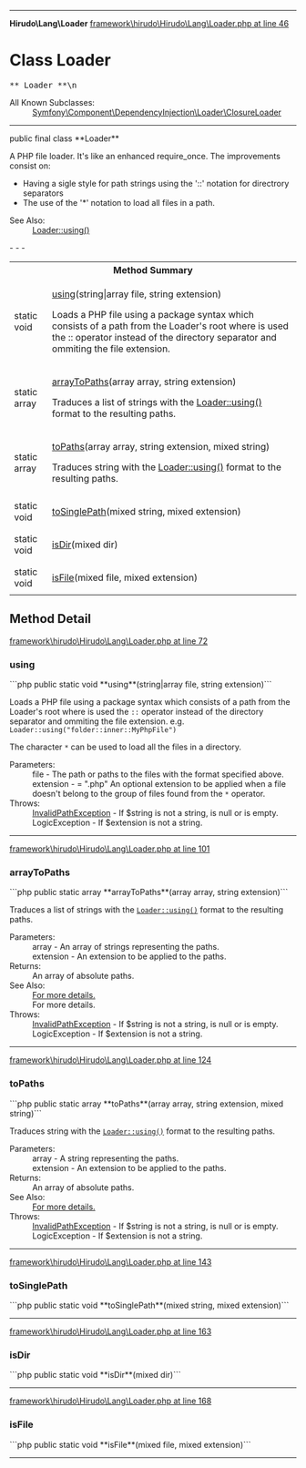 - - -

**Hirudo\Lang\Loader**
<a href="https://github.com/JeyDotC/Hirudo-docs/blob/master/source/framework/hirudo/Hirudo/Lang/Loader.php.md#line46" class="location">framework\hirudo\Hirudo\Lang\Loader.php at line 46</a>

# Class Loader #

<pre class="tree">** Loader **\n</pre>

<dl>
<dt>All Known Subclasses:</dt>
<dd><a href="https://github.com/JeyDotC/Hirudo-docs/blob/master/symfony/component/dependencyinjection/loader/closureloader.html">Symfony\Component\DependencyInjection\Loader\ClosureLoader</a> </dd>
</dl>

- - -

<p class="signature">public final  class **Loader**</p>

<div class="comment" id="overview_description"><p><p>A PHP file loader. It's like an enhanced require_once. The improvements
consist on:</p></p>
<ul>
<li>Having a sigle style for path strings using the '::' notation for directrory separators</li>
<li>The use of the '*' notation to load all files in a path.</li>
</ul>
<p></p></div>

<dl>
<dt>See Also:</dt>
<dd><a href="../../../../hirudo/lang/loader.html#using()">Loader::using()</a></dd>
</dl>
- - -

<table id="summary_method">
<tr><th colspan="2">Method Summary</th></tr>
<tr>
<td class="type">static  void</td>
<td class="description"><p class="name"><a href="#using()">using</a>(string|array file, string extension)</p><p class="description">Loads a PHP file using a package syntax which consists of a path from
the Loader's root where is used the :: operator instead of
the directory separator and ommiting the file extension. </p></td>
</tr>
<tr>
<td class="type">static  array</td>
<td class="description"><p class="name"><a href="#arrayToPaths()">arrayToPaths</a>(array array, string extension)</p><p class="description">Traduces a list of strings with the <a href="../../hirudo/lang/loader.html#using()">Loader::using()</a> format to the
resulting paths.</p></td>
</tr>
<tr>
<td class="type">static  array</td>
<td class="description"><p class="name"><a href="#toPaths()">toPaths</a>(array array, string extension, mixed string)</p><p class="description">Traduces string with the <a href="../../hirudo/lang/loader.html#using()">Loader::using()</a> format to the
resulting paths.</p></td>
</tr>
<tr>
<td class="type">static  void</td>
<td class="description"><p class="name"><a href="#toSinglePath()">toSinglePath</a>(mixed string, mixed extension)</p></td>
</tr>
<tr>
<td class="type">static  void</td>
<td class="description"><p class="name"><a href="#isDir()">isDir</a>(mixed dir)</p></td>
</tr>
<tr>
<td class="type">static  void</td>
<td class="description"><p class="name"><a href="#isFile()">isFile</a>(mixed file, mixed extension)</p></td>
</tr>
</table>

<h2 id="detail_method">Method Detail</h2>
<a href="https://github.com/JeyDotC/Hirudo-docs/blob/master/source/framework/hirudo/Hirudo/Lang/Loader.php.md#line72" class="location">framework\hirudo\Hirudo\Lang\Loader.php at line 72</a>

<h3 id="using()">using</h3>
```php
public static  void **using**(string|array file, string extension)```
<div class="details">
<p><p>Loads a PHP file using a package syntax which consists of a path from
the Loader's root where is used the <code>::</code> operator instead of
the directory separator and ommiting the file extension.
e.g. <code>Loader::using("folder::inner::MyPhpFile")</code></p></p><p><p>The character <code>*</code> can be used to load all the files in a
directory.</p></p><dl>
<dt>Parameters:</dt>
<dd>file - The path or paths to the files with the format specified above.</dd>
<dd>extension - = ".php" An optional extension to be applied when a file doesn't belong to the group of files found from the <code>*</code> operator.</dd>
<dt>Throws:</dt>
<dd><a href="../../hirudo/lang/invalidpathexception.html">InvalidPathException</a> - If $string is not a string, is null or is empty.</dd>
<dd>LogicException - If $extension is not a string.</dd>
</dl>
</div>

- - -

<a href="https://github.com/JeyDotC/Hirudo-docs/blob/master/source/framework/hirudo/Hirudo/Lang/Loader.php.md#line101" class="location">framework\hirudo\Hirudo\Lang\Loader.php at line 101</a>

<h3 id="arrayToPaths()">arrayToPaths</h3>
```php
public static  array **arrayToPaths**(array array, string extension)```
<div class="details">
<p>Traduces a list of strings with the <code><a href="../../hirudo/lang/loader.html#using()">Loader::using()</a></code> format to the
resulting paths.</p><dl>
<dt>Parameters:</dt>
<dd>array - An array of strings representing the paths.</dd>
<dd>extension - An extension to be applied to the paths.</dd>
<dt>Returns:</dt>
<dd>An array of absolute paths.</dd>
<dt>See Also:</dt>
<dd><a href="../../hirudo/lang/loader.html#using()">For more details.</a></dd>
<dd>For more details.</dd>
<dt>Throws:</dt>
<dd><a href="../../hirudo/lang/invalidpathexception.html">InvalidPathException</a> - If $string is not a string, is null or is empty.</dd>
<dd>LogicException - If $extension is not a string.</dd>
</dl>
</div>

- - -

<a href="https://github.com/JeyDotC/Hirudo-docs/blob/master/source/framework/hirudo/Hirudo/Lang/Loader.php.md#line124" class="location">framework\hirudo\Hirudo\Lang\Loader.php at line 124</a>

<h3 id="toPaths()">toPaths</h3>
```php
public static  array **toPaths**(array array, string extension, mixed string)```
<div class="details">
<p>Traduces string with the <code><a href="../../hirudo/lang/loader.html#using()">Loader::using()</a></code> format to the
resulting paths.</p><dl>
<dt>Parameters:</dt>
<dd>array - A string representing the paths.</dd>
<dd>extension - An extension to be applied to the paths.</dd>
<dt>Returns:</dt>
<dd>An array of absolute paths.</dd>
<dt>See Also:</dt>
<dd><a href="../../hirudo/lang/loader.html#using()">For more details.</a></dd>
<dt>Throws:</dt>
<dd><a href="../../hirudo/lang/invalidpathexception.html">InvalidPathException</a> - If $string is not a string, is null or is empty.</dd>
<dd>LogicException - If $extension is not a string.</dd>
</dl>
</div>

- - -

<a href="https://github.com/JeyDotC/Hirudo-docs/blob/master/source/framework/hirudo/Hirudo/Lang/Loader.php.md#line143" class="location">framework\hirudo\Hirudo\Lang\Loader.php at line 143</a>

<h3 id="toSinglePath()">toSinglePath</h3>
```php
public static  void **toSinglePath**(mixed string, mixed extension)```
<div class="details">
</div>

- - -

<a href="https://github.com/JeyDotC/Hirudo-docs/blob/master/source/framework/hirudo/Hirudo/Lang/Loader.php.md#line163" class="location">framework\hirudo\Hirudo\Lang\Loader.php at line 163</a>

<h3 id="isDir()">isDir</h3>
```php
public static  void **isDir**(mixed dir)```
<div class="details">
</div>

- - -

<a href="https://github.com/JeyDotC/Hirudo-docs/blob/master/source/framework/hirudo/Hirudo/Lang/Loader.php.md#line168" class="location">framework\hirudo\Hirudo\Lang\Loader.php at line 168</a>

<h3 id="isFile()">isFile</h3>
```php
public static  void **isFile**(mixed file, mixed extension)```
<div class="details">
</div>

- - -

